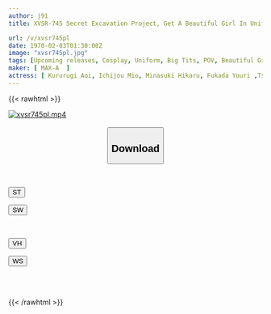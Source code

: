 ```yaml
---
author: j91
title: XVSR-745 Secret Excavation Project, Get A Beautiful Girl In Uniform! Gonzo SEX SPECIAL That Teases Innocent Girls

url: /v/xvsr745pl
date: 1970-02-03T01:30:00Z
image: "xvsr745pl.jpg"
tags: [Upcoming releases, Cosplay, Uniform, Big Tits, POV, Beautiful Girl, 4HR+	]
maker: [ MAX-A  ]
actress: [ Kururugi Aoi, Ichijou Mio, Minasuki Hikaru, Fukada Yuuri ,Tsukino Runa, Kawana Ai, Takanashi Momoe]
---
```



{{< rawhtml >}}

<div class="video" data-videoid="pending_link_2.html">
    <a href="javascript:;">
        <img src="/v/xvsr745pl/xvsr745pl.jpg" width="WIDTH" height="HEIGHT" alt="xvsr745pl.mp4" loading="lazy">
    </a>
</div>

<script type="text/javascript" src="https://j91.asia/asset/on-demand-pend.js"></script>

<br>
  <link rel="stylesheet" href="https://j91.asia/asset/bs5.css">
  
  <center>
  <button class="btn btn-primary" type="button" data-bs-toggle="collapse" data-bs-target=".multi-collapse" aria-expanded="false" aria-controls="multiCollapseExample1 multiCollapseExample2"><h2>Download</h2></button></center>
</p>
<div class="row">
  <div class="col">
    <div class="collapse multi-collapse" id="multiCollapseExample1">
      <div class="card card-body">
	      	      <br>
<div class="buttons">  
<p><a href="https://j91.asia/pending_link_2.html" target="_blank"><button class="btn-hover color-3"><i class="fa fa-download"></i> ST</button></a></p>
<p><a href="https://j91.asia/pending_link_2.html" target="_blank"><button class="btn-hover color-2"><i class="fa fa-download"></i> SW</button></a></p></div>
    </div>
  </div>
</div>
  <div class="col">
    <div class="collapse multi-collapse" id="multiCollapseExample2">
      <div class="card card-body">
	      <br>
<div class="buttons">
<p><a href="https://j91.asia/pending_link_2.html" target="_blank"><button class="btn-hover color-9"><i class="fa fa-download"></i> VH</button></a></p>
<p><a href="https://j91.asia/pending_link_2.html" target="_blank"><button class="btn-hover color-8"><i class="fa fa-download"></i> WS</button></a></p></div>
<br><br>
      </div>
    </div>
  </div>
</div>

{{< /rawhtml >}}